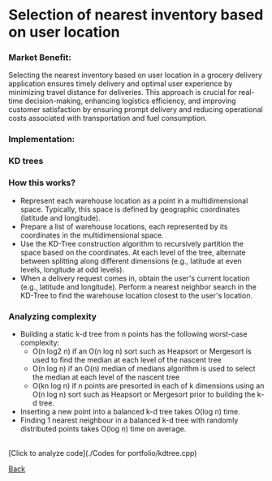 # Selection of nearest inventory based on user location
### Market Benefit: ###
 Selecting the nearest inventory based on user location in a grocery delivery application ensures timely delivery and optimal user experience by minimizing travel distance for deliveries. This approach is crucial for real-time decision-making, enhancing logistics efficiency, and improving customer satisfaction by ensuring prompt delivery and reducing operational costs associated with transportation and fuel consumption.
### Implementation: <br>
### KD trees <br>
  ### How this works? <br>
  - Represent each warehouse location as a point in a multidimensional space. Typically, this space is defined by geographic coordinates (latitude and longitude).
  - Prepare a list of warehouse locations, each represented by its coordinates in the multidimensional space.
  - Use the KD-Tree construction algorithm to recursively partition the space based on the coordinates. At each level of the tree, alternate between splitting along different dimensions (e.g., latitude at even levels, longitude at odd levels).
  - When a delivery request comes in, obtain the user's current location (e.g., latitude and longitude). Perform a nearest neighbor search in the KD-Tree to find the warehouse location closest to the user's location.
### Analyzing complexity <br>
  - Building a static k-d tree from n points has the following worst-case complexity:
    - O(n log2 n) if an O(n log n) sort such as Heapsort or Mergesort is used to find the median at each level of the nascent tree
    - O(n log n) if an O(n) median of medians algorithm is used to select the median at each level of the nascent tree
    - O(kn log n) if n points are presorted in each of k dimensions using an O(n log n) sort such as Heapsort or Mergesort prior to building the k-d tree.
  - Inserting a new point into a balanced k-d tree takes O(log n) time.
  - Finding 1 nearest neighbour in a balanced k-d tree with randomly distributed points takes O(log n) time on average.

  <br>
  [Click to analyze code](./Codes for portfolio/kdtree.cpp)
  

[Back](README.md#applying-dsa-to-achieve-key-functionalities)
